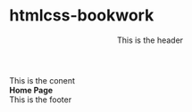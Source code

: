 # htmlcss-bookwork

<!DOCTYPE html>
<html>
  <head>
    <title>Template</title>
    <meta charset=utf-8>
  </head>
<body>
  <div id="wrapper">
     <header>
       This is the header
    </header>
    <div id="content">
      This is the conent
      <br>
      <strong>Home Page</strong>
      <br>
       </div>
  <footer>
    This is the footer
    </footer>
  </div>
</body>
</html>    
      
    

